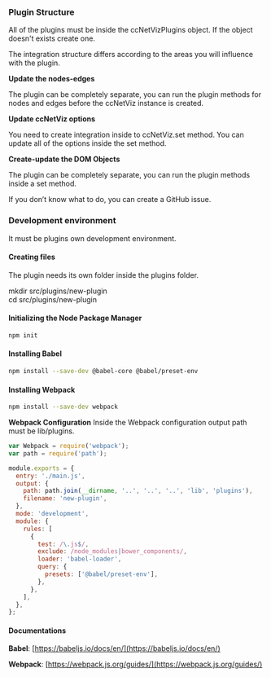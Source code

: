 ### Plugin Structure

All of the plugins must be inside the ccNetVizPlugins object. If the object doesn't exists create one.

The integration structure differs according to the areas you will influence with the plugin.

**Update the nodes-edges**

The plugin can be completely separate, you can run the plugin methods for nodes and edges before the ccNetViz instance is created.

**Update ccNetViz options**

You need to create integration inside to ccNetViz.set method. You can update all of the options inside the set method.

**Create-update the DOM Objects**

The plugin can be completely separate, you can run the plugin methods inside a set method.

If you don’t know what to do, you can create a GitHub issue.

### Development environment

It must be plugins own development environment.

#### Creating files

The plugin needs its own folder inside the plugins folder.

mkdir src/plugins/new-plugin  
cd src/plugins/new-plugin

#### Initializing the Node Package Manager

```bash
npm init
```

#### Installing Babel

```bash
npm install --save-dev @babel-core @babel/preset-env
```

#### Installing Webpack

```bash
npm install --save-dev webpack
```

**Webpack Configuration**
Inside the Webpack configuration output path must be lib/plugins.

```js
var Webpack = require('webpack');
var path = require('path');

module.exports = {
  entry: './main.js',
  output: {
    path: path.join(__dirname, '..', '..', '..', 'lib', 'plugins'),
    filename: 'new-plugin',
  },
  mode: 'development',
  module: {
    rules: [
      {
        test: /\.js$/,
        exclude: /node_modules|bower_components/,
        loader: 'babel-loader',
        query: {
          presets: ['@babel/preset-env'],
        },
      },
    ],
  },
};
```

#### Documentations

**Babel**: [https://babeljs.io/docs/en/](https://babeljs.io/docs/en/)

**Webpack**: [https://webpack.js.org/guides/](https://webpack.js.org/guides/)
